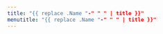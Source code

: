 ```yaml
---
title: "{{ replace .Name "-" " " | title }}"
menutitle: "{{ replace .Name "-" " " | title }}"
---
```


